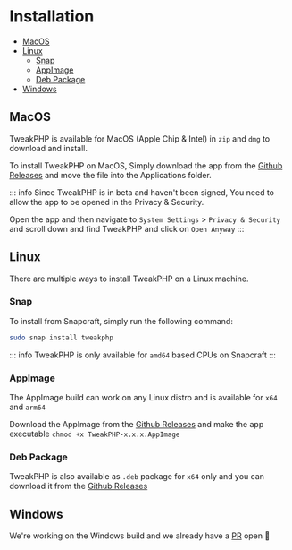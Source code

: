 # Installation

- [MacOS](#macos)
- [Linux](#linux)
    - [Snap](#snap)
    - [AppImage](#appimage)
    - [Deb Package](#deb-package)
- [Windows](#windows)

## MacOS

TweakPHP is available for MacOS (Apple Chip & Intel) in `zip` and `dmg` to download and install.

To install TweakPHP on MacOS, Simply download the app from the [Github Releases](https://github.com/tweakphp/tweakphp/releases) and move the file into the Applications folder.

::: info
Since TweakPHP is in beta and haven't been signed, You need to allow the app to be opened in the Privacy & Security.

Open the app and then navigate to `System Settings` > `Privacy & Security` and scroll down and find TweakPHP and click on `Open Anyway`
:::

## Linux

There are multiple ways to install TweakPHP on a Linux machine.

### Snap

To install from Snapcraft, simply run the following command:

```bash
sudo snap install tweakphp
```

::: info
TweakPHP is only available for `amd64` based CPUs on Snapcraft
:::

### AppImage

The AppImage build can work on any Linux distro and is available for `x64` and `arm64`

Download the AppImage from the [Github Releases](https://github.com/tweakphp/tweakphp/releases) and make the app executable `chmod +x TweakPHP-x.x.x.AppImage`

### Deb Package

TweakPHP is also available as `.deb` package for `x64` only and you can download it from the [Github Releases](https://github.com/tweakphp/tweakphp/releases)


## Windows

We're working on the Windows build and we already have a [PR](https://github.com/tweakphp/tweakphp/pull/64) open 🤞